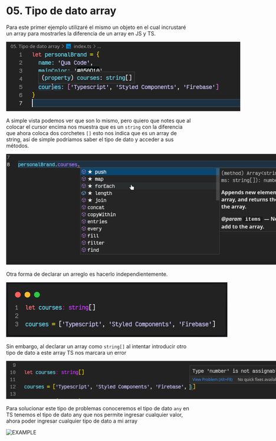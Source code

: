 # 05. Tipo de dato array

Para este primer ejemplo utilizaré el mismo un objeto en el cual incrustaré un array para mostrarles la diferencia de un array en JS y TS.

<img src="./img/1.png" alt="EXAMPLE" style="max-width:900px"/>

A simple vista podemos ver que son lo mismo, pero quiero que notes que al colocar el cursor encima nos muestra que es un `string` con la diferencia que ahora coloca dos corchetes `[]` esto nos indica que es un array de string, así de simple podríamos saber el tipo de dato y acceder a sus métodos.

<img src="./img/2.png" alt="EXAMPLE" style="max-width:900px"/>

Otra forma de declarar un arreglo es hacerlo independientemente.

<img src="./img/3.png" alt="EXAMPLE" style="max-width:600px" />

Sin embargo, al declarar un array como `string[]` al intentar introducir otro tipo de dato a este array TS nos marcara un error

<img src="./img/4.png" alt="EXAMPLE" style="max-width:900px"/>

Para solucionar este tipo de problemas conoceremos el tipo de dato `any` en TS tenemos el tipo de dato any que nos permite ingresar cualquier valor, ahora poder ingresar cualquier tipo de dato a mi array

<img src="./img/5.png" alt="EXAMPLE" style="max-width:800px"/>